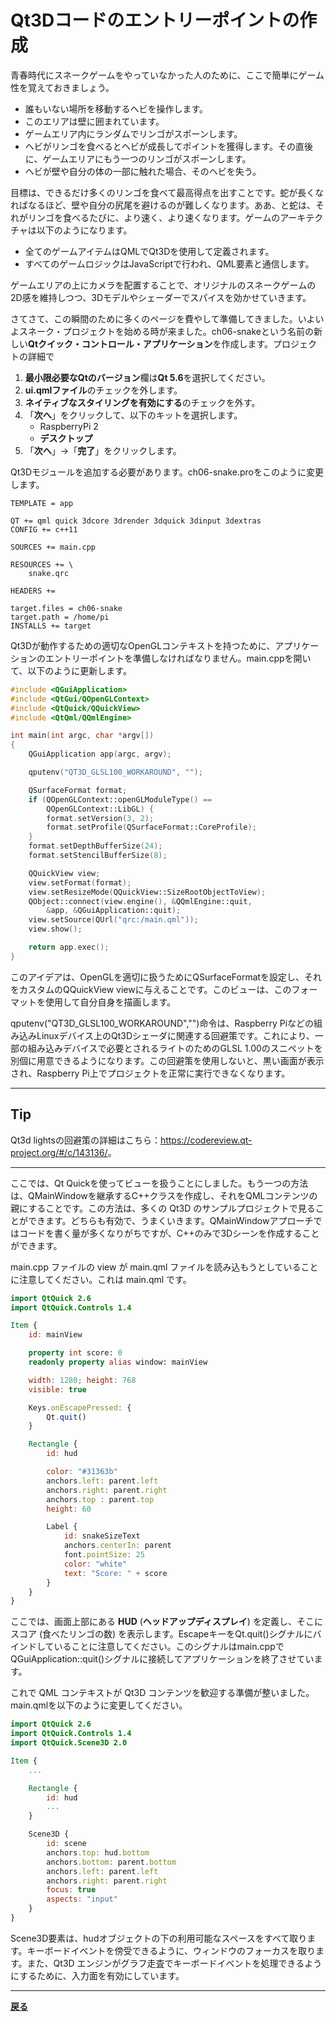 # Qt3Dコードのエントリーポイントの作成

青春時代にスネークゲームをやっていなかった人のために、ここで簡単にゲーム性を覚えておきましょう。

* 誰もいない場所を移動するヘビを操作します。
* このエリアは壁に囲まれています。
* ゲームエリア内にランダムでリンゴがスポーンします。
* ヘビがリンゴを食べるとヘビが成長してポイントを獲得します。その直後に、ゲームエリアにもう一つのリンゴがスポーンします。
* ヘビが壁や自分の体の一部に触れた場合、そのヘビを失う。

目標は、できるだけ多くのリンゴを食べて最高得点を出すことです。蛇が長くなればなるほど、壁や自分の尻尾を避けるのが難しくなります。ああ、と蛇は、それがリンゴを食べるたびに、より速く、より速くなります。ゲームのアーキテクチャは以下のようになります。

* 全てのゲームアイテムはQMLでQt3Dを使用して定義されます。
* すべてのゲームロジックはJavaScriptで行われ、QML要素と通信します。

ゲームエリアの上にカメラを配置することで、オリジナルのスネークゲームの2D感を維持しつつ、3Dモデルやシェーダーでスパイスを効かせていきます。

さてさて、この瞬間のために多くのページを費やして準備してきました。いよいよスネーク・プロジェクトを始める時が来ました。ch06-snakeという名前の新しい**Qtクイック・コントロール・アプリケーション**を作成します。プロジェクトの詳細で

1. **最小限必要なQtのバージョン**欄は**Qt 5.6**を選択してください。
2. **ui.qmlファイル**のチェックを外します。
3. **ネイティブなスタイリングを有効にする**のチェックを外す。 
4. 「**次へ**」をクリックして、以下のキットを選択します。
   * RaspberryPi 2
   * **デスクトップ**
5. 「**次へ**」→「**完了**」をクリックします。

Qt3Dモジュールを追加する必要があります。ch06-snake.proをこのように変更します。

```QMake
TEMPLATE = app

QT += qml quick 3dcore 3drender 3dquick 3dinput 3dextras
CONFIG += c++11

SOURCES += main.cpp

RESOURCES += \
    snake.qrc

HEADERS +=

target.files = ch06-snake
target.path = /home/pi
INSTALLS += target
```

Qt3Dが動作するための適切なOpenGLコンテキストを持つために、アプリケーションのエントリーポイントを準備しなければなりません。main.cppを開いて、以下のように更新します。

```C++
#include <QGuiApplication>
#include <QtGui/QOpenGLContext>
#include <QtQuick/QQuickView>
#include <QtQml/QQmlEngine>

int main(int argc, char *argv[])
{
    QGuiApplication app(argc, argv);

    qputenv("QT3D_GLSL100_WORKAROUND", "");

    QSurfaceFormat format;
    if (QOpenGLContext::openGLModuleType() ==
        QOpenGLContext::LibGL) {
        format.setVersion(3, 2);
        format.setProfile(QSurfaceFormat::CoreProfile);
    }
    format.setDepthBufferSize(24);
    format.setStencilBufferSize(8);

    QQuickView view;
    view.setFormat(format);
    view.setResizeMode(QQuickView::SizeRootObjectToView);
    QObject::connect(view.engine(), &QQmlEngine::quit,
        &app, &QGuiApplication::quit);
    view.setSource(QUrl("qrc:/main.qml"));
    view.show();

    return app.exec();
}
```

このアイデアは、OpenGLを適切に扱うためにQSurfaceFormatを設定し、それをカスタムのQQuickView viewに与えることです。このビューは、このフォーマットを使用して自分自身を描画します。

qputenv("QT3D_GLSL100_WORKAROUND","")命令は、Raspberry Piなどの組み込みLinuxデバイス上のQt3Dシェーダに関連する回避策です。これにより、一部の組み込みデバイスで必要とされるライトのためのGLSL 1.00のスニペットを別個に用意できるようになります。この回避策を使用しないと、黒い画面が表示され、Raspberry Pi上でプロジェクトを正常に実行できなくなります。

***

## Tip

Qt3d lightsの回避策の詳細はこちら：<https://codereview.qt-project.org/#/c/143136/>。

***

ここでは、Qt Quickを使ってビューを扱うことにしました。もう一つの方法は、QMainWindowを継承するC++クラスを作成し、それをQMLコンテンツの親にすることです。この方法は、多くの Qt3D のサンプルプロジェクトで見ることができます。どちらも有効で、うまくいきます。QMainWindowアプローチではコードを書く量が多くなりがちですが、C++のみで3Dシーンを作成することができます。

main.cpp ファイルの view が main.qml ファイルを読み込もうとしていることに注意してください。これは main.qml です。

```QML
import QtQuick 2.6
import QtQuick.Controls 1.4

Item {
    id: mainView

    property int score: 0
    readonly property alias window: mainView

    width: 1280; height: 768
    visible: true

    Keys.onEscapePressed: {
        Qt.quit()
    }

    Rectangle {
        id: hud

        color: "#31363b"
        anchors.left: parent.left
        anchors.right: parent.right
        anchors.top : parent.top
        height: 60

        Label {
            id: snakeSizeText
            anchors.centerIn: parent
            font.pointSize: 25
            color: "white"
            text: "Score: " + score
        }
    }
}
```

ここでは、画面上部にある **HUD** (**ヘッドアップディスプレイ**) を定義し、そこにスコア (食べたリンゴの数) を表示します。EscapeキーをQt.quit()シグナルにバインドしていることに注意してください。このシグナルはmain.cppでQGuiApplication::quit()シグナルに接続してアプリケーションを終了させています。

これで QML コンテキストが Qt3D コンテンツを歓迎する準備が整いました。main.qmlを以下のように変更してください。

```QML
import QtQuick 2.6
import QtQuick.Controls 1.4
import QtQuick.Scene3D 2.0

Item {
    ...

    Rectangle {
        id: hud
        ...
    }

    Scene3D {
        id: scene
        anchors.top: hud.bottom
        anchors.bottom: parent.bottom
        anchors.left: parent.left
        anchors.right: parent.right
        focus: true
        aspects: "input"
    }
}
```

Scene3D要素は、hudオブジェクトの下の利用可能なスペースをすべて取ります。キーボードイベントを傍受できるように、ウィンドウのフォーカスを取ります。また、Qt3D エンジンがグラフ走査でキーボードイベントを処理できるようにするために、入力面を有効にしています。

***

**[戻る](../index.html)**
